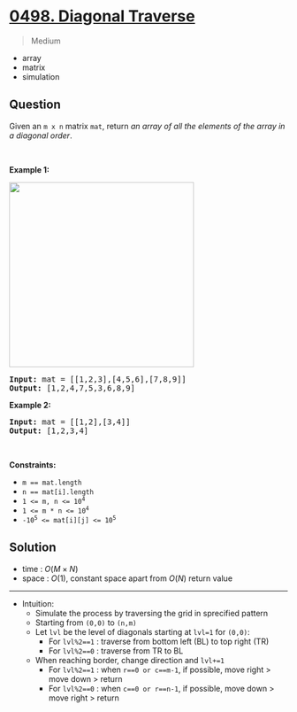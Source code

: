 # [0498. Diagonal Traverse](https://leetcode.com/problems/diagonal-traverse)


> Medium

- array
- matrix
- simulation



## Question


<p>Given an <code>m x n</code> matrix <code>mat</code>, return <em>an array of all the elements of the array in a diagonal order</em>.</p>

<p>&nbsp;</p>
<p><strong class="example">Example 1:</strong></p>
<img alt="" src="https://assets.leetcode.com/uploads/2021/04/10/diag1-grid.jpg" style="width: 334px; height: 334px;" />
<pre>
<strong>Input:</strong> mat = [[1,2,3],[4,5,6],[7,8,9]]
<strong>Output:</strong> [1,2,4,7,5,3,6,8,9]
</pre>

<p><strong class="example">Example 2:</strong></p>

<pre>
<strong>Input:</strong> mat = [[1,2],[3,4]]
<strong>Output:</strong> [1,2,3,4]
</pre>

<p>&nbsp;</p>
<p><strong>Constraints:</strong></p>

<ul>
	<li><code>m == mat.length</code></li>
	<li><code>n == mat[i].length</code></li>
	<li><code>1 &lt;= m, n &lt;= 10<sup>4</sup></code></li>
	<li><code>1 &lt;= m * n &lt;= 10<sup>4</sup></code></li>
	<li><code>-10<sup>5</sup> &lt;= mat[i][j] &lt;= 10<sup>5</sup></code></li>
</ul>



## Solution

- time  : $O(M \times N)$
- space : $O(1)$, constant space apart from $O(N)$ return value

---

- Intuition: 
	- Simulate the process by traversing the grid in sprecified pattern
	- Starting from `(0,0)` to `(n,m)`
	- Let `lvl` be the level of diagonals starting at `lvl=1` for `(0,0)`:
		- For `lvl%2==1` : traverse from bottom left (BL) to top right (TR)
		- For `lvl%2==0` : traverse from TR to BL
	- When reaching border, change direction and `lvl+=1`
		- For `lvl%2==1` : when `r==0 or c==m-1`, if possible, move right > move down > return
		- For `lvl%2==0` : when `c==0 or r==n-1`, if possible, move down > move right > return
